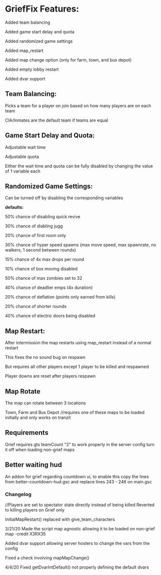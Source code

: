 # GriefFix Features:

Added team balancing

Added game start delay and quota 

Added randomized game settings

Added map_restart 

Added map change option (only for farm, town, and bus depot)

Added empty lobby restart 

Added dvar support

## Team Balancing:

Picks a team for a player on join based on how many players are on each team

CIA/Inmates are the default team if teams are equal

## Game Start Delay and Quota:

Adjustable wait time

Adjustable quota

Either the wait time and quota can be fully disabled by changing the value of 1 variable each

## Randomized Game Settings:

Can be turned off by disabling the corresponding variables

**defaults:**

50% chance of disabling quick revive

30% chance of diabling jugg

20% chance of first room only

30% chance of hyper speed spawns (max move speed, max spawnrate, no walkers, 1 second between rounds)

15% chance of 4x max drops per round

10% chance of box moving disabled

50% chance of max zombies set to 32

40% chance of deadlier emps (4x duration)

20% chance of deflation (points only earned from kills)

20% chance of shorter rounds

40% chance of electric doors being disabled

## Map Restart:

After intermission the map restarts using map_restart instead of a normal restart

This fixes the no sound bug on respawn

But requires all other players except 1 player to be killed and respawned

Player downs are reset after players respawn

## Map Rotate

The map can rotate between 3 locations 

Town, Farm and Bus Depot //requires one of these maps to be loaded initially and only works on tranzit

## Requirements
Grief requires gts teamCount "2" to work properly in the server config turn it off when loading non-grief maps

## Better waiting hud
An addon for grief regarding countdown ui, to enable this copy the lines from better-countdown-hud.gsc and replace lines 243 - 246 on main.gsc

### Changelog
//Players are set to spectator state directly instead of being killed
Reverted to killing players on Grief only

InitialMapRestart() replaced with give_team_characters

3/21/20
Made the script map agnostic allowing it to be loaded on non-grief map -credit X3RX35

Added dvar support allowing server hosters to change the vars from the config

Fixed a check involving mapMapChange()

4/4/20
Fixed getDvarIntDefault() not properly defining the default dvars

